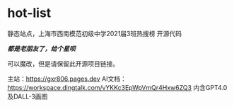 # hot-list
静态站点，上海市西南模范初级中学2021届3班热搜榜
开源代码

***都是老朋友了，给个星呗***

可以魔改，但是请保留此开源项目链接。

主站：https://gxr806.pages.dev
AI文档：https://workspace.dingtalk.com/vYKKc3EpWpVmQr4Hxw6ZQ3
内含GPT4.0及DALL-3画图
